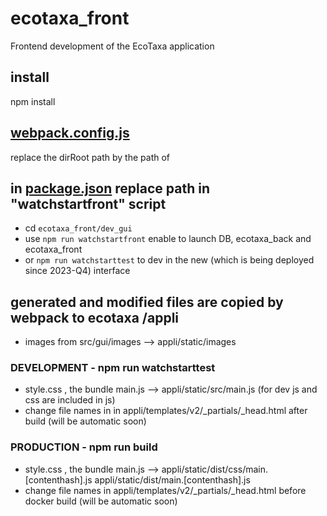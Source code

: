 # ecotaxa_front
Frontend development of the EcoTaxa application
## install
 npm install  
##  [webpack.config.js](https://github.com/ecotaxa/ecotaxa_front/blob/master/dev_gui/webpack.config.js)
replace the dirRoot path by the path of
## in [package.json](https://github.com/ecotaxa/ecotaxa_front/blob/master/dev_gui/package.json) replace path in "watchstartfront" script
 - cd `ecotaxa_front/dev_gui`
 - use `npm run watchstartfront` enable to launch DB, ecotaxa_back and ecotaxa_front
 - or `npm run watchstarttest` to dev in the new (which is being deployed since 2023-Q4) interface
## generated and modified files are copied by webpack to ecotaxa /appli
 - images from src/gui/images --> appli/static/images
### DEVELOPMENT - npm run watchstarttest  
 - style.css , the bundle main.js --> appli/static/src/main.js (for dev js and css are included in js)
 - change file names in in appli/templates/v2/_partials/_head.html after build  (will be automatic soon)
### PRODUCTION - npm run build
 - style.css , the bundle main.js --> appli/static/dist/css/main.[contenthash].js appli/static/dist/main.[contenthash].js
 - change file names in appli/templates/v2/_partials/_head.html before docker build  (will be automatic soon)


